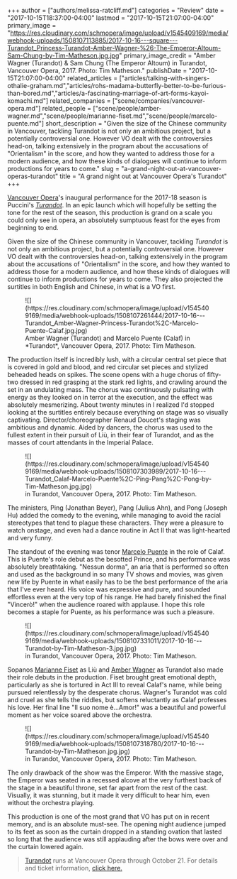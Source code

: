 +++
author = ["authors/melissa-ratcliff.md"]
categories = "Review"
date = "2017-10-15T18:37:00-04:00"
lastmod = "2017-10-15T21:07:00-04:00"
primary_image = "https://res.cloudinary.com/schmopera/image/upload/v1545409169/media/webhook-uploads/1508107113885/2017-10-16---square---Turandot_Princess-Turandot-Amber-Wagner-%26-The-Emperor-Altoum-Sam-Chung-by-Tim-Matheson.jpg.jpg"
primary_image_credit = "Amber Wagner (Turandot) & Sam Chung (The Emperor Altoum) in Turandot, Vancouver Opera, 2017. Photo: Tim Matheson."
publishDate = "2017-10-15T21:07:00-04:00"
related_articles = ["articles/talking-with-singers-othalie-graham.md","articles/rohs-madama-butterfly-better-to-be-furious-than-bored.md","articles/a-fascinating-marriage-of-art-forms-kayoi-komachi.md"]
related_companies = ["scene/companies/vancouver-opera.md"]
related_people = ["scene/people/amber-wagner.md","scene/people/marianne-fiset.md","scene/people/marcelo-puente.md"]
short_description = "Given the size of the Chinese community in Vancouver, tackling Turandot is not only an ambitious project, but a potentially controversial one. However VO dealt with the controversies head-on, talking extensively in the program about the accusations of &quot;Orientalism&quot; in the score, and how they wanted to address those for a modern audience, and how these kinds of dialogues will continue to inform productions for years to come."
slug = "a-grand-night-out-at-vancouver-operas-turandot"
title = "A grand night out at Vancouver Opera&#039;s Turandot"
+++

[Vancouver Opera](/scene/companies/vancouver-opera/)'s inaugural performance for the 2017-18 season is Puccini's [*Turandot*](https://www.vancouveropera.ca/Turandot). In an epic launch which will hopefully be setting the tone for the rest of the season, this production is grand on a scale you could only see in opera, an absolutely sumptuous feast for the eyes from beginning to end. 

Given the size of the Chinese community in Vancouver, tackling *Turandot* is not only an ambitious project, but a potentially controversial one. However VO dealt with the controversies head-on, talking extensively in the program about the accusations of "Orientalism" in the score, and how they wanted to address those for a modern audience, and how these kinds of dialogues will continue to inform productions for years to come. They also projected the surtitles in both English and Chinese, in what is a VO first.

<figure data-type="image">
![](https://res.cloudinary.com/schmopera/image/upload/v1545409169/media/webhook-uploads/1508107261444/2017-10-16---Turandot_Amber-Wagner-Princess-Turandot%2C-Marcelo-Puente-Calaf.jpg.jpg)
<figcaption>Amber Wagner (Turandot) and Marcelo Puente (Calaf) in *Turandot*, Vancouver Opera, 2017. Photo: Tim Matheson.</figcaption>
</figure>

The production itself is incredibly lush, with a circular central set piece that is covered in gold and blood, and red circular set pieces and stylized beheaded heads on spikes. The scene opens with a huge chorus of fifty-two dressed in red grasping at the stark red lights, and crawling around the set in an undulating mass. The chorus was continuously pulsating with energy as they looked on in terror at the execution, and the effect was absolutely mesmerizing. About twenty minutes in I realized I'd stopped looking at the surtitles entirely because everything on stage was so visually captivating. Director/choreographer Renaud Doucet's staging was ambitious and dynamic. Aided by dancers, the chorus was used to the fullest extent in their pursuit of Liù, in their fear of Turandot, and as the masses of court attendants in the Imperial Palace. 

<figure data-type="image">
![](https://res.cloudinary.com/schmopera/image/upload/v1545409169/media/webhook-uploads/1508107303989/2017-10-16---Turandot_Calaf-Marcelo-Puente%2C-Ping-Pang%2C-Pong-by-Tim-Matheson.jpg.jpg)
<figcaption> in Turandot, Vancouver Opera, 2017. Photo: Tim Matheson.</figcaption>
</figure>

The ministers, Ping (Jonathan Beyer), Pang (Julius Ahn), and Pong (Joseph Hu) added the comedy to the evening, while managing to avoid the racial stereotypes that tend to plague these characters. They were a pleasure to watch onstage, and even had a dance routine in Act II that was light-hearted and very funny. 

The standout of the evening was tenor [Marcelo Puente](/scene/people/marcelo-puente/) in the role of Calaf. This is Puente's role debut as the besotted Prince, and his performance was absolutely breathtaking. "Nessun dorma", an aria that is performed so often and used as the background in so many TV shows and movies, was given new life by Puente in what easily has to be the best performance of the aria that I've ever heard. His voice was expressive and pure, and sounded effortless even at the very top of his range. He had barely finished the final "Vincerò!" when the audience roared with applause. I hope this role becomes a staple for Puente, as his performance was such a pleasure.

<figure data-type="image">
![](https://res.cloudinary.com/schmopera/image/upload/v1545409169/media/webhook-uploads/1508107331011/2017-10-16---Turandot-by-Tim-Matheson-3.jpg.jpg)
<figcaption> in Turandot, Vancouver Opera, 2017. Photo: Tim Matheson.</figcaption>
</figure>

Sopanos [Marianne Fiset](/scene/people/marianne-fiset/) as Liù and [Amber Wagner](/scene/people/amber-wagner/) as Turandot also made their role debuts in the production. Fiset brought great emotional depth, particularly as she is tortured in Act III to reveal Calaf's name, while being pursued relentlessly by the desperate chorus. Wagner's Turandot was cold and cruel as she tells the riddles, but softens reluctantly as Calaf professes his love. Her final line "Il suo nome è...Amor!" was a beautiful and powerful moment as her voice soared above the orchestra.

<figure data-type="image">
![](https://res.cloudinary.com/schmopera/image/upload/v1545409169/media/webhook-uploads/1508107318780/2017-10-16---Turandot-by-Tim-Matheson.jpg.jpg)
<figcaption> in Turandot, Vancouver Opera, 2017. Photo: Tim Matheson.</figcaption>
</figure>

The only drawback of the show was the Emperor. With the massive stage, the Emperor was seated in a recessed alcove at the very furthest back of the stage in a beautiful throne, set far apart from the rest of the cast. Visually, it was stunning, but it made it very difficult to hear him, even without the orchestra playing. 

This production is one of the most grand that VO has put on in recent memory, and is an absolute must-see. The opening night audience jumped to its feet as soon as the curtain dropped in a standing ovation that lasted so long that the audience was still applauding after the bows were over and the curtain lowered again.

>[Turandot](https://www.vancouveropera.ca/Turandot) runs at Vancouver Opera through October 21. For details and ticket information, [click here.](https://www.vancouveropera.ca/Turandot)
